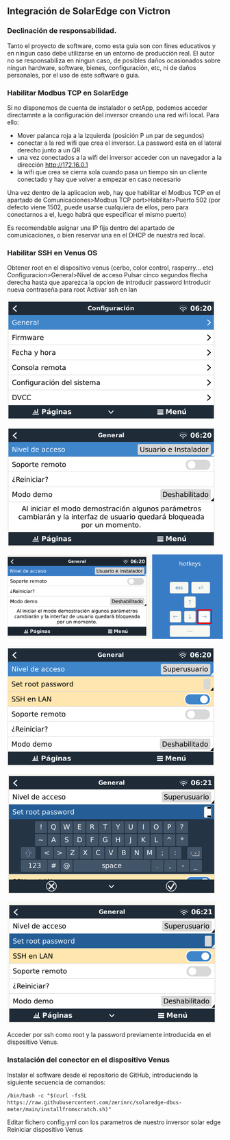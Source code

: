 ## Integración de SolarEdge con Victron
### Declinación de responsabilidad.
Tanto el proyecto de software, como esta guia son con fines educativos y en ningun caso debe utilizarse en un entorno de producción real.
El autor no se responsabiliza en ningun caso, de posibles daños ocasionados sobre ningun hardware, software, bienes, configuración, etc, ni de daños personales, por el uso de este software o guia.


### Habilitar Modbus TCP en SolarEdge
Si no disponemos de cuenta de instalador o setApp, podemos acceder directamnte a la configuración del inversor creando una red wifi local. Para ello:
- Mover palanca roja a la izquierda (posición P un par de segundos)
- conectar a la red wifi que crea el inversor. La password está en el lateral derecho junto a un QR
- una vez conectados a la wifi del inversor acceder con un navegador a la dirección http://172.16.0.1
- la wifi que crea se cierra sola cuando pasa un tiempo sin un cliente conectado y hay que volver a empezar en caso necesario

Una vez dentro de la aplicacion web, hay que habilitar el Modbus TCP en el apartado de Comunicaciones>Modbus TCP port>Habilitar>Puerto 502 (por defecto viene 1502, puede usarse cualquiera de ellos, pero para conectarnos a el, luego habrá que especificar el mismo puerto)

Es recomendable asignar una IP fija dentro del apartado de comunicaciones, o bien reservar una en el DHCP de nuestra red local.

### Habilitar SSH en Venus OS
Obtener root en el dispositivo venus (cerbo, color control, rasperry... etc)
Configuracion>General>Nivel de acceso
Pulsar cinco segundos flecha derecha hasta que aparezca la opcion de introducir password
Introducir nueva contraseña para root
Activar ssh en lan



![Configuracion General](../img/ssh_sp_02.png)

![Nivel de acceso](../img/ssh_sp_03.png)

![Pulsar 5 segundos la flecha derecha](../img/ssh_sp_04.png)

![Tile Overview](../img/ssh_sp_05.png)

![Tile Overview](../img/ssh_sp_06.png)

![Tile Overview](../img/ssh_sp_07.png)



Acceder por ssh como root y la password previamente introducida en el dispositivo Venus.

### Instalación del conector en el dispositivo Venus
Instalar el software desde el repositorio de GitHub, introduciendo la siguiente secuencia de comandos:
```
/bin/bash -c "$(curl -fsSL https://raw.githubusercontent.com/zerinrc/solaredge-dbus-meter/main/installfromscratch.sh)"
```

Editar fichero config.yml con los parametros de nuestro inversor solar edge
Reiniciar dispositivo Venus

